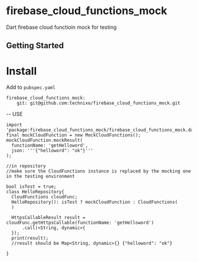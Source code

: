 # firebase_cloud_functions_mock

Dart firebase cloud functioin mock for testing

## Getting Started


# Install
Add to `pubspec.yaml`
```
firebase_cloud_functions_mock:
    git: git@github.com:technixo/firebase_cloud_functions_mock.git

```

-- USE

```
import 'package:firebase_cloud_functions_mock/firebase_cloud_functions_mock.dart';
final mockCloudFunction = new MockCloudFunctions();
mockCloudFunction.mockResult(
  functionName: 'getHelloword',
  json: '''{"helloword": "ok"}'''
);

//in repository
//make sure the CloudFunctions instance is replaced by the mocking one in the testing environment

bool isTest = true;
class HelloRepository{
  CloudFunctions cloudFunc;
  HelloRepository(): isTest ? mockCloudFunction : CloudFunctions(
  )

  HttpsCallableResult result = cloudFunc.getHttpsCallable(functionName: 'getHelloword')
      .call(<String, dynamic>{
  });
  print(result);
  //result should be Map<String, dynamic>{} {"helloword": "ok"}

}
```
